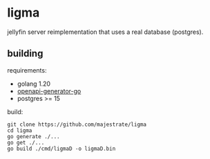 # ligma

jellyfin server reimplementation that uses a real database (postgres).


## building

requirements:

* golang 1.20
* [openapi-generator-go](https://github.com/contiamo/openapi-generator-go)
* postgres >= 15


build:

    git clone https://github.com/majestrate/ligma
    cd ligma
    go generate ./...
    go get ./...
    go build ./cmd/ligmaD -o ligmaD.bin
